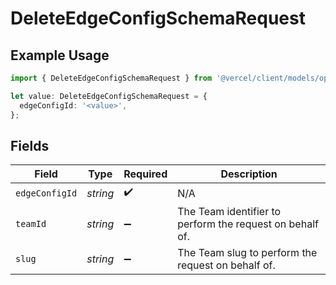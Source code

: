# DeleteEdgeConfigSchemaRequest

## Example Usage

```typescript
import { DeleteEdgeConfigSchemaRequest } from '@vercel/client/models/operations';

let value: DeleteEdgeConfigSchemaRequest = {
  edgeConfigId: '<value>',
};
```

## Fields

| Field          | Type     | Required           | Description                                              |
| -------------- | -------- | ------------------ | -------------------------------------------------------- |
| `edgeConfigId` | _string_ | :heavy_check_mark: | N/A                                                      |
| `teamId`       | _string_ | :heavy_minus_sign: | The Team identifier to perform the request on behalf of. |
| `slug`         | _string_ | :heavy_minus_sign: | The Team slug to perform the request on behalf of.       |
